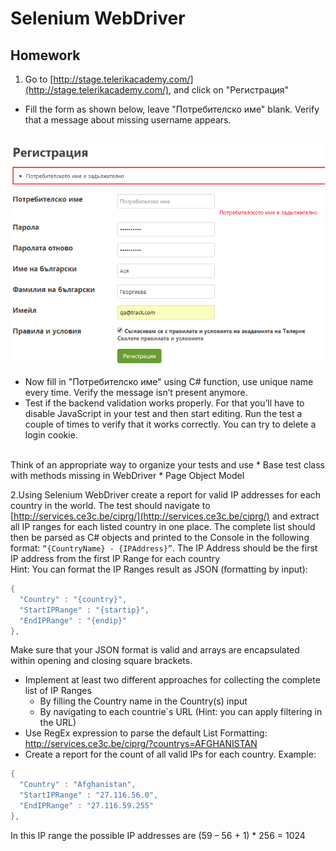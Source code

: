 # Selenium WebDriver
## Homework
1. Go to [http://stage.telerikacademy.com/](http://stage.telerikacademy.com/), and click on "Регистрация"

* Fill the form as shown below, leave "Потребителско име" blank. Verify that a message about missing username appears. 

</br>
<img src="images/registrationForm.png" />

* Now fill in "Потребителско име" using C# function, use unique name every time. Verify the message isn’t present anymore.
* Test if the backend validation works properly. For that you’ll have to disable JavaScript in your test and then start editing. Run the test a couple of times to verify that it works correctly. You can try to delete a login cookie.
</br>
Think of an appropriate way to organize your tests and use 
	* Base test class with methods missing in WebDriver
	* Page Object Model

2.Using Selenium WebDriver create a report for valid IP addresses for each country in the world. The test should navigate to [http://services.ce3c.be/ciprg/](http://services.ce3c.be/ciprg/) and extract all IP ranges for each listed country in one place. The complete list should then be parsed as C# objects and printed to the Console in the following format: `“{CountryName} - {IPAddress}”`. The IP Address should be the first IP address from the first IP Range for each country
</br>
Hint: You can format the IP Ranges result as JSON (formatting by input): 

```cs
{
  "Country" : "{country}",
  "StartIPRange" : "{startip}",
  "EndIPRange" : "{endip}"
},
  ```
Make sure that your JSON format is valid and arrays are encapsulated within opening and closing square brackets.
*	Implement at least two different approaches for collecting the complete list of IP Ranges
	*	By filling the Country name in the Country(s) input
	*	By navigating to each countrie`s URL (Hint: you can apply filtering in the URL)
*	Use RegEx expression to parse the default List Formatting: http://services.ce3c.be/ciprg/?countrys=AFGHANISTAN
*	Create a report for the count of all valid IPs for each country.
Example: 
```cs
{
  "Country" : "Afghanistan",
  "StartIPRange" : "27.116.56.0",
  "EndIPRange" : "27.116.59.255"
},
  ```

In this IP range the possible IP addresses are (59 – 56 + 1) * 256 = 1024


